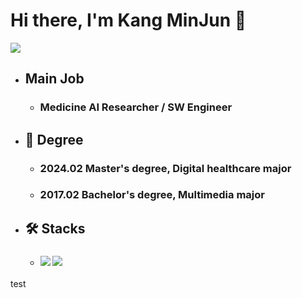 # Hi there, I'm Kang MinJun 👋
<img src="https://img.shields.io/badge/Gmail-D14836?style=for-the-badge&logo=gmail&logoColor=white&link=mailto:kang.minjun@yonsei.ac.kr"/>

* ## Main Job
  * ### Medicine AI Researcher / SW Engineer

* ## 🏅 Degree
  * ### 2024.02 Master's degree, Digital healthcare major
  * ### 2017.02 Bachelor's degree, Multimedia major

* ## 🛠️ Stacks
  * ### <img src="https://img.shields.io/badge/Python-3776AB?style=for-the-badge&logo=Python&logoColor=white"> <img src="https://img.shields.io/badge/c++-%2300599C.svg?style=for-the-badge&logo=c%2B%2B&logoColor=white"/>

test
